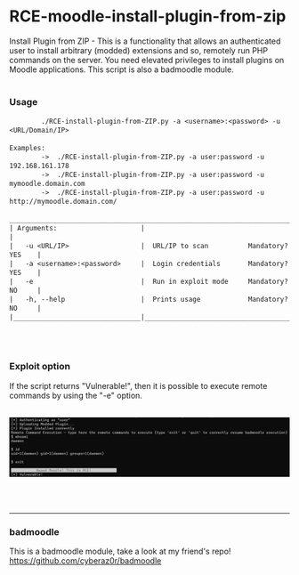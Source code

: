 # RCE-moodle-install-plugin-from-zip
Install Plugin from ZIP - This is a functionality that allows an authenticated user to install arbitrary (modded) extensions and so, remotely run PHP commands on the server. You need elevated privileges to install plugins on Moodle applications. This script is also a badmoodle module.
<br><br>
### Usage
```
        ./RCE-install-plugin-from-ZIP.py -a <username>:<password> -u <URL/Domain/IP>
        
Examples:
        ->  ./RCE-install-plugin-from-ZIP.py -a user:password -u 192.168.161.178
        ->  ./RCE-install-plugin-from-ZIP.py -a user:password -u mymoodle.domain.com
        ->  ./RCE-install-plugin-from-ZIP.py -a user:password -u http://mymoodle.domain.com/
 _____________________________________________________________________________
| Arguments:                     |                                            |
|   -u <URL/IP>                  |  URL/IP to scan          Mandatory? YES    |
|   -a <username>:<password>     |  Login credentials       Mandatory? YES    |
|   -e                           |  Run in exploit mode     Mandatory? NO     |
|   -h, --help                   |  Prints usage            Mandatory? NO     |
|________________________________|____________________________________________|
```

<br><br>
### Exploit option
If the script returns "Vulnerable!", then it is possible to execute remote commands by using the "-e" option.
<br><br>

![Screenshot](exploitation.png) <br><br>

<br>
<hr>

### badmoodle
This is a badmoodle module, take a look at my friend's repo!<br>
https://github.com/cyberaz0r/badmoodle
